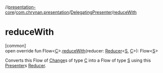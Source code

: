 //[presentation-core](../../../index.md)/[com.chrynan.presentation](../index.md)/[DelegatingPresenter](index.md)/[reduceWith](reduce-with.md)

# reduceWith

[common]\
open override fun Flow&lt;[C](index.md)&gt;.[reduceWith](reduce-with.md)(reducer: [Reducer](../-reducer/index.md)&lt;[S](index.md), [C](index.md)&gt;): Flow&lt;[S](index.md)&gt;

Converts this Flow of [Change](../-change/index.md)s of type [C](index.md) into a Flow of type [S](index.md) using this [Presenter](../-presenter/index.md)s [Reducer](../-reducer/index.md).
